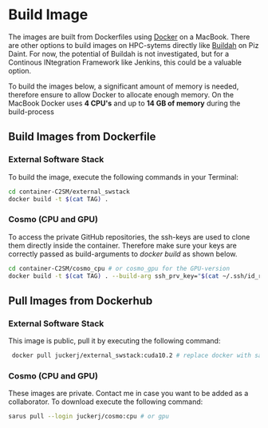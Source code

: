 # Build Image
The images are built from Dockerfiles using [Docker](https://www.docker.com/) on a MacBook. There are other options to build
images on HPC-sytems directly like [Buildah](https://user.cscs.ch/tools/containers/buildah/) on Piz Daint.
For now, the potential of Buildah is not investigated, but for a Continous INtegration Framework like Jenkins, this could be a valuable option.

To build the images below, a significant amount of memory is needed, therefore ensure to allow Docker to allocate enough memory.
On the MacBook Docker uses **4 CPU's** and up to **14 GB of memory** during the build-process

## Build Images from Dockerfile

### External Software Stack
To build the image, execute the following commands in your Terminal:

```bash
cd container-C2SM/external_swstack
docker build -t $(cat TAG) .
```

### Cosmo (CPU and GPU)
To access the private GitHub repositories, the ssh-keys are used to clone them directly inside the container. Therefore make sure your keys are correctly passed 
as build-arguments to *docker build* as shown below.
 ```bash
 cd container-C2SM/cosmo_cpu # or cosmo_gpu for the GPU-version
 docker build -t $(cat TAG) . --build-arg ssh_prv_key="$(cat ~/.ssh/id_rsa)" --build-arg ssh_pub_key="$(cat ~/.ssh/id_rsa.pub)"
 ```

## Pull Images from Dockerhub

### External Software Stack
This image is public, pull it by executing the following command:
```bash
 docker pull juckerj/external_swstack:cuda10.2 # replace docker with sarus on Piz Daint
 ```
 
 ### Cosmo (CPU and GPU)
 These images are private. Contact me in case you want to be added as a collaborator.
 To download execute the following command:
 ```bash
 sarus pull --login juckerj/cosmo:cpu # or gpu
 ```
